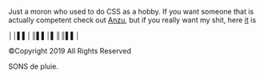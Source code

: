 Just a moron who used to do CSS as a hobby.
If you want someone that is actually competent check out [Anzu](https://anzuftnw.github.io/), but if you really want my shit, here [it](https://github.com/krinshiro/anilist-css/tree/main/%23fuckcss) is

││▌▌│║▌▌│▌║║▌▌│

©Copyright 2019
All Rights Reserved 

SONS de pluie.
